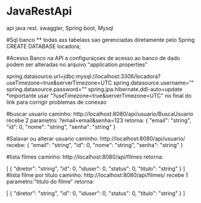# JavaRestApi
api java rest. swaggler, Spring boot, Mysql 

#Sql banco
** todas ass tabelass sao gerenciadas diretamente pelo Spring
CREATE DATABASE locadora;

#Acesso Banco na API
a configuraçoes de acesso ao banco de dado podem ser alteradas no arquivo
"application.properties"

spring.datasource.url=jdbc:mysql://localhost:3306/locadora?useTimezone=true&serverTimezone=UTC
spring.datasource.username=""
spring.datasource.password=""
spring.jpa.hibernate.ddl-auto=update
*importante usar "?useTimezone=true&serverTimezone=UTC" no final do link para corrigir problemas de conexao

#buscar usuario
caminho: http://localhost:8080/api/usuario/BuscaUsuario
recebe 2 parametro: ?email=email&senha=123
retorna:
{
  "email": "string",
  "id": 0,
  "nome": "string",
  "senha": "string"
}



#Salavar ou alterar usuario
caminho: http://localhost:8080/api/usuario/
recebe:
{
  "email": "string",
  "id": 0,
  "nome": "string",
  "senha": "string"
}

#lista  filmes
caminho: http://localhost:8080/api/filmes
retorna:

[
  {
    "diretor": "string",
    "id": 0,
    "iduser": 0,
    "status": 0,
    "titulo": "string"
  }
]
#lista  filme por titulo
caminho: http://localhost:8080/api/filmes/
recebe 1 parametro:"titulo do filme"
retorna:

[
  {
    "diretor": "string",
    "id": 0,
    "iduser": 0,
    "status": 0,
    "titulo": "string"
  }
]
